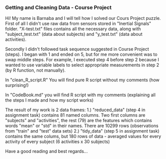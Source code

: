 ### Getting and Cleaning Data - Course Project

Hi! My name is Barnaba and I will tell how I solved our Cours Project puzzle.
First of all I didn't use raw data from sensors stored in "Inertial Signals"
folder. "X-test.txt" files contains all the necessary data, along with 
"subject_test.txt" (data about subjects) and "y_test.txt" (data about activities).

Secondly I didn't followed task sequence suggested in Course Project (steps). 
I began with 1 and ended on 5, but for me more convenient was to swap middle steps.
For example, I executed step 4 before step 2 because I wanted to use variable labels
to select appropriate measurements in step 2 (by R function, not manually).

In "clean_R_script.R" You will find pure R script without my comments (how surprising!)

In "CodeBook.md" you will find R script with my comments (explaining all the steps
I made and how my script works)

The result of my work is 2 data frames:
	1.) "reduced_data" (step 4 in assignment task) contains 81 named columns.
             Two first columns are "subjects" and "activities", the rest (79) are the
	     features which contains words "mean" or "std" in their names. There are
	     10299 rows (observations from "train" and "test" data sets)
	2.) "tidy_data" (step 5 in assignment task) contains the same colums, but
	     180 rows of data - averaged values for every activity of every subject
	     (6 activities x 30 subjects) 

Have a good reading and best regards... 